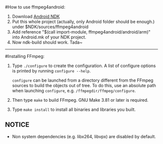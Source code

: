 #How to use ffmpeg4android:
1. Download [Android NDK](https://developer.android.com/tools/sdk/ndk/index.html)
2. Put this whole project (actually, only Android folder should be enough.) under $NDK/sources/ffmpeg4android
3. Add reference "$(call import-module, ffmpeg4android/android/arm)" into Android.mk of your NDK project.
4. Now ndk-build should work. Tada~


---


#Installing FFmpeg:

1. Type `./configure` to create the configuration. A list of configure
options is printed by running `configure --help`.

    `configure` can be launched from a directory different from the FFmpeg
sources to build the objects out of tree. To do this, use an absolute
path when launching `configure`, e.g. `/ffmpegdir/ffmpeg/configure`.

2. Then type `make` to build FFmpeg. GNU Make 3.81 or later is required.

3. Type `make install` to install all binaries and libraries you built.

NOTICE
------

 - Non system dependencies (e.g. libx264, libvpx) are disabled by default.
